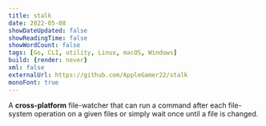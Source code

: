 ```yaml
---
title: stalk
date: 2022-05-08
showDateUpdated: false
showReadingTime: false
showWordCount: false
tags: [Go, CLI, utility, Linux, macOS, Windows]
build: {render: never}
xml: false
externalUrl: https://github.com/AppleGamer22/stalk
monoFont: true
---
```

A **cross-platform** file-watcher that can run a command after each file-system operation on a given files or simply wait once until a file is changed.